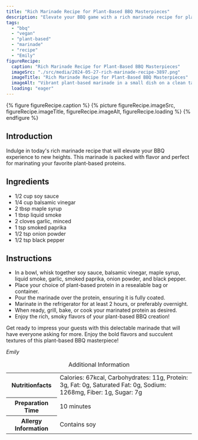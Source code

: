 ```yaml
---
title: "Rich Marinade Recipe for Plant-Based BBQ Masterpieces"
description: "Elevate your BBQ game with a rich marinade recipe for plant-based proteins. Packed with bold flavors, this marinade is perfect for grilling, baking, or cooking your favorite vegan dishes."
tags:
  - "bbq"
  - "vegan"
  - "plant-based"
  - "marinade"
  - "recipe"
  - "Emily"
figureRecipe: 
  caption: "Rich Marinade Recipe for Plant-Based BBQ Masterpieces"
  imageSrc: "./src/media/2024-05-27-rich-marinade-recipe-3897.png"
  imageTitle: "Rich Marinade Recipe for Plant-Based BBQ Masterpieces"
  imageAlt: "Vibrant plant-based marinade in a small dish on a clean table, showcasing fresh ingredients for a flavorful experience."
  loading: "eager"
---
```


{% figure figureRecipe.caption %}
{% picture figureRecipe.imageSrc, figureRecipe.imageTitle, figureRecipe.imageAlt, figureRecipe.loading %}
{% endfigure %}

## Introduction

Indulge in today's rich marinade recipe that will elevate your BBQ experience to new heights. This marinade is packed with flavor and perfect for marinating your favorite plant-based proteins.

## Ingredients

* 1/2 cup soy sauce
* 1/4 cup balsamic vinegar
* 2 tbsp maple syrup
* 1 tbsp liquid smoke
* 2 cloves garlic, minced
* 1 tsp smoked paprika
* 1/2 tsp onion powder
* 1/2 tsp black pepper

## Instructions

* In a bowl, whisk together soy sauce, balsamic vinegar, maple syrup, liquid smoke, garlic, smoked paprika, onion powder, and black pepper.
* Place your choice of plant-based protein in a resealable bag or container.
* Pour the marinade over the protein, ensuring it is fully coated.
* Marinate in the refrigerator for at least 2 hours, or preferably overnight.
* When ready, grill, bake, or cook your marinated protein as desired.
* Enjoy the rich, smoky flavors of your plant-based BBQ creation!

Get ready to impress your guests with this delectable marinade that will have everyone asking for more. Enjoy the bold flavors and succulent textures of this plant-based BBQ masterpiece!

*Emily*

<table><caption class='sr-only'>Additional Information</caption><tr><th>Nutritionfacts</th><td>Calories: 67kcal, Carbohydrates: 11g, Protein: 3g, Fat: 0g, Saturated Fat: 0g, Sodium: 1268mg, Fiber: 1g, Sugar: 7g&nbsp;</td></tr><tr><th>Preparation Time</th><td>10 minutes&nbsp;</td></tr><tr><th>Allergy Information</th><td>Contains soy&nbsp;</td></tr></table>

